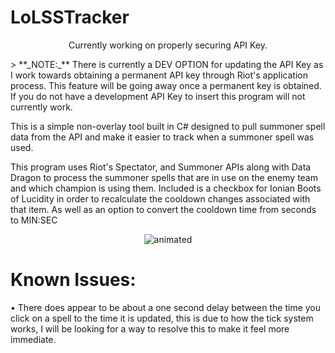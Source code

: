# LoLSSTracker
<p align="center">Currently working on properly securing API Key.</p>
> **_NOTE:_**  There is currently a DEV OPTION for updating the API Key as I work towards obtaining a permanent API key through Riot's application process. This feature will be going away once a permanent key is obtained. If you do not have a development API Key to insert this program will not currently work.

This is a simple non-overlay tool built in C# designed to pull summoner spell data from the API and make it easier to track when a summoner spell was used.

This program uses Riot's Spectator, and Summoner APIs along with Data Dragon to process the summoner spells that are in use on the enemy team and which champion is using them. Included is a checkbox for Ionian Boots of Lucidity in order to recalculate the cooldown changes associated with that item. As well as an option to convert the cooldown time from seconds to MIN:SEC
<p align="center">
  <img src="https://user-images.githubusercontent.com/13126350/170892393-7b2c0a08-09c7-481e-b4bd-015295ce8d63.gif" alt="animated" />
</p>

# Known Issues:
• There does appear to be about a one second delay between the time you click on a spell to the time it is updated, this is due to how the tick system works, I will be looking for a way to resolve this to make it feel more immediate.
